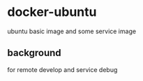 # docker-ubuntu
ubuntu basic image and some service image

## background
for remote develop and service debug
